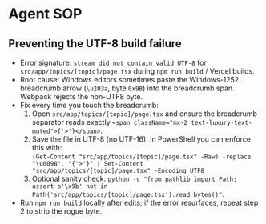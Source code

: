 ﻿# Agent SOP

## Preventing the UTF-8 build failure
- Error signature: `stream did not contain valid UTF-8` for `src/app/topics/[topic]/page.tsx` during `npm run build` / Vercel builds.
- Root cause: Windows editors sometimes paste the Windows-1252 breadcrumb arrow (`\u203a`, byte `0x9B`) into the breadcrumb span. Webpack rejects the non-UTF8 byte.
- Fix every time you touch the breadcrumb:
  1. Open `src/app/topics/[topic]/page.tsx` and ensure the breadcrumb separator reads exactly `<span className="mx-2 text-luxury-text-muted">{'>'}</span>`.
  2. Save the file in UTF-8 (no UTF-16). In PowerShell you can enforce this with:<br>`(Get-Content "src/app/topics/[topic]/page.tsx" -Raw) -replace "\u009B", "{'>'}" | Set-Content "src/app/topics/[topic]/page.tsx" -Encoding UTF8`
  3. Optional sanity check: `python -c "from pathlib import Path; assert b'\x9b' not in Path('src/app/topics/[topic]/page.tsx').read_bytes()"`.
- Run `npm run build` locally after edits; if the error resurfaces, repeat step 2 to strip the rogue byte.
